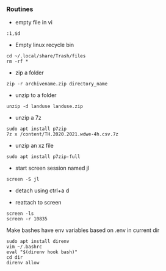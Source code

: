 ### Routines
* empty file in vi

```
:1,$d
```
* Empty linux recycle bin

```
cd ~/.local/share/Trash/files
rm -rf *
```
* zip a folder

```
zip -r archivename.zip directory_name
```
* unzip to a folder

```
unzip -d landuse landuse.zip
```

* unzip a 7z

```
sudo apt install p7zip
7z x /content/TH.2020.2021.wdwe-4h.csv.7z
```
* unzip an xz file
```
sudo apt install p7zip-full

```

* start screen session named jl

```
screen -S jl
```

* detach using ctrl+a d

* reattach to screen

```
screen -ls
screen -r 10835
```

Make bashes have env variables based on .env in current dir
```
sudo apt install direnv
vim ~/.bashrc
eval "$(direnv hook bash)"
cd dir
direnv allow
```